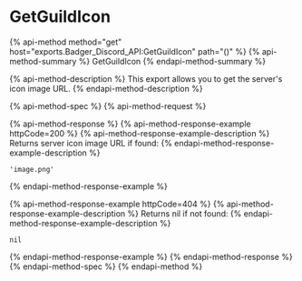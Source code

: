 # GetGuildIcon

{% api-method method="get" host="exports.Badger\_Discord\_API:GetGuildIcon" path="\(\)" %}
{% api-method-summary %}
GetGuildIcon
{% endapi-method-summary %}

{% api-method-description %}
This export allows you to get the server's icon image URL.
{% endapi-method-description %}

{% api-method-spec %}
{% api-method-request %}

{% api-method-response %}
{% api-method-response-example httpCode=200 %}
{% api-method-response-example-description %}
Returns server icon image URL if found:
{% endapi-method-response-example-description %}

```text
'image.png'
```
{% endapi-method-response-example %}

{% api-method-response-example httpCode=404 %}
{% api-method-response-example-description %}
Returns nil if not found:
{% endapi-method-response-example-description %}

```text
nil
```
{% endapi-method-response-example %}
{% endapi-method-response %}
{% endapi-method-spec %}
{% endapi-method %}

